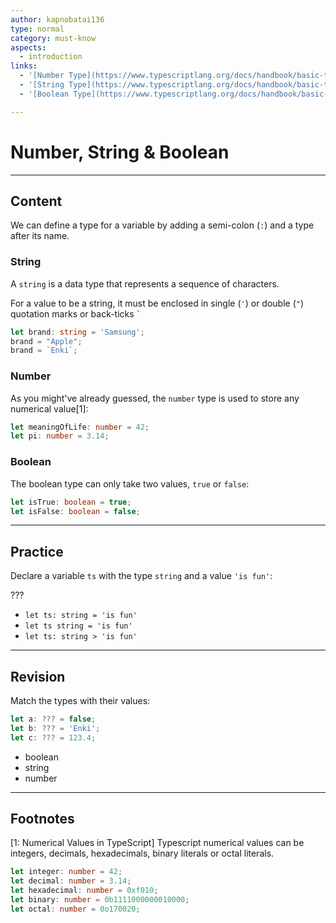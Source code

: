 ```yaml
---
author: kapnobatai136
type: normal
category: must-know
aspects:
  - introduction
links:
  - '[Number Type](https://www.typescriptlang.org/docs/handbook/basic-types.html#number){documentation}'
  - '[String Type](https://www.typescriptlang.org/docs/handbook/basic-types.html#string){documentation}'
  - '[Boolean Type](https://www.typescriptlang.org/docs/handbook/basic-types.html#boolean){documentation}'

---
```


# Number, String & Boolean

---
## Content

We can define a type for a variable by adding a semi-colon (`:`) and a type after its name.

### String

A `string` is a data type that represents a sequence of characters.

For a value to be a string, it must be enclosed in single (`'`) or double (`"`) quotation marks or back-ticks `` ` ``

```ts
let brand: string = 'Samsung';
brand = "Apple";
brand = `Enki`;
```

### Number

As you might've already guessed, the `number` type is used to store any numerical value[1]:

```ts
let meaningOfLife: number = 42;
let pi: number = 3.14;
```

### Boolean

The boolean type can only take two values, `true` or `false`:

```ts
let isTrue: boolean = true;
let isFalse: boolean = false;
```

---
## Practice

Declare a variable `ts` with the type `string` and a value `'is fun'`:

???

* `let ts: string = 'is fun'`
* `let ts string = 'is fun'`
* `let ts: string > 'is fun'`

---
## Revision

Match the types with their values:

```ts
let a: ??? = false;
let b: ??? = 'Enki';
let c: ??? = 123.4;
```

* boolean
* string
* number

---
## Footnotes

[1: Numerical Values in TypeScript]
Typescript numerical values can be integers, decimals, hexadecimals, binary literals or octal literals.

```ts
let integer: number = 42;
let decimal: number = 3.14;
let hexadecimal: number = 0xf010;
let binary: number = 0b1111000000010000;
let octal: number = 0o170020;
```
